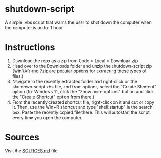 # shutdown-script
A simple .vbs script that warns the user to shut down the computer when the computer is on for 1 hour.
# Instructions
1. Download the repo as a zip from Code > Local > Download zip
2. Head over to the Downloads folder and unzip the shutdown-script.zip (WinRAR and 7zip are popular options for extracting these types of files.)
3. Navigate to the recently extracted folder and right-click on the shutdown-script.vbs file, and from options, select the "Create Shortcut" option (for Windows 11, click the "Show more options" button and click the "Create Shortcut" option from there.)
4. From the recently created shortcut file, right-click on it and cut or copy it. Then, use the Win+R shortcut and type "shell:startup" in the search box. Paste the recently copied file there. This will autostart the script every time you open the computer.
# Sources
Visit the [SOURCES.md](SOURCES.md) file
